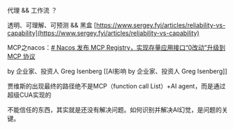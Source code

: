 
代理 && 工作流 ？

透明、可理解、可预测 && 黑盒 [https://www.sergey.fyi/articles/reliability-vs-capability](https://www.sergey.fyi/articles/reliability-vs-capability)

MCP之nacos：[# Nacos 发布 MCP Registry，实现存量应用接口“0改动”升级到 MCP 协议](https://mp.weixin.qq.com/s/MuK-YTVhuBqPzH7iz6Ep7A)

by 企业家、投资人 Greg Isenberg [[AI影响 by 企业家、投资人 Greg Isenberg]]

贾维斯的出现最终的路径绝不是MCP（function call List）+AI agent，而是通过超级CUA实现的

不能信任的东西，其实就是还没有解决问题。如何识别并解决AI幻觉，是问题的关键。